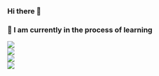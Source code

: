 ### Hi there 👋

### 📖 I am currently in the process of learning

![](https://img.shields.io/badge/HTML5-informational?style=flat&logo=html5&logoColor=white&color=F66415&labelColor=F66415)\
![](https://img.shields.io/badge/CSS3-informational?style=flat&logo=css3&logoColor=white&color=2299F8&labelColor=2299F8)\
![](https://img.shields.io/badge/JavaScript-informational?style=flat&logo=javascript&logoColor=000000&color=F7E018&labelColor=F7E018)\
![](https://img.shields.io/badge/React.js-informational?style=flat&logo=react&logoColor=61dbfb&color=20232a&labelColor=20232a)
